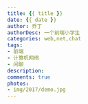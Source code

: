 ```yaml
---
title: {{ title }}
date: {{ date }}
author: 乔丁
authorDesc: 一个前端小学生
categories: web,net,chat
tags: 
- 前端
- 计算机网络
- 闲聊
description: 
comments: true 
photos: 
- img/2017/demo.jpg
---
```

